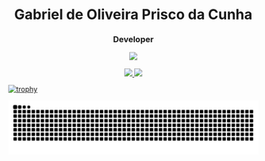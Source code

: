 <h1 align="center">Gabriel de Oliveira Prisco da Cunha</h1>
<h3 align="center">Developer</h3>

<p align="center">
  <a href="https://skillicons.dev"   >
    <img src="https://skillicons.dev/icons?i=git,vscode,javascript,css,html,react,nodejs,express,nest,figma,github,linux,postman,mongodb,discord,linkedin,instagram" />
  </a>
</p>

<div align="center">
  <a href="https://github.com/Prisco12">
    <img loading="lazy" height="180em" src="https://github-readme-stats.vercel.app/api/top-langs/?username=Prisco12&layout=compact&langs_count=7&theme=dracula"/>
    <img loading="lazy" height="180em" src="https://github-readme-stats.vercel.app/api?username=Prisco12&show_icons=true&theme=dracula&include_all_commits=true&count_private=true"/>
  </a>
</div>

[![trophy](https://github-profile-trophy.vercel.app/?username=Prisco12&theme=onedark)](https://github.com/ryo-ma/github-profile-trophy)

![Snake animation](https://github.com/Prisco12/Prisco12/blob/output/github-contribution-grid-snake-dark.svg)
